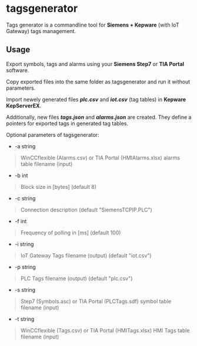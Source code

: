 # tagsgenerator
Tags generator is a commandline tool for **Siemens + Kepware** (with IoT Gateway) tags management.
## Usage
Export symbols, tags and alarms using your **Siemens Step7** or **TIA Portal** software.

Copy exported files into the same folder as tagsgenerator and run it without parameters.

Import newely generated files **_plc.csv_** and **_iot.csv_** (tag tables) in **Kepware KepServerEX**.

Additionally, new files **_tags.json_** and **_alarms.json_** are created. They define a pointers for exported tags in generated tag tables.

Optional parameters of tagsgenerator:
* -a string

> WinCCflexible (Alarms.csv) or TIA Portal (HMIAlarms.xlsx) alarms table filename (input)

* -b int

> Block size in [bytes] (default 8)

* -c string

> Connection description (default "SiemensTCPIP.PLC")

* -f int

> Frequency of polling in [ms] (default 100)

* -i string

> IoT Gateway Tags filename (output) (default "iot.csv")

* -p string

> PLC Tags filename (output) (default "plc.csv")

* -s string

> Step7 (Symbols.asc) or TIA Portal (PLCTags.sdf) symbol table filename (input)

* -t string

> WinCCflexible (Tags.csv) or TIA Portal (HMITags.xlsx) HMI Tags table filename (input)
